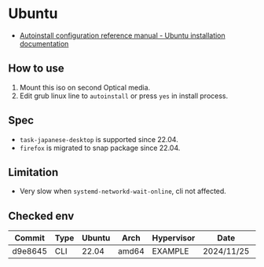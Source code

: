 # Ubuntu

- [Autoinstall configuration reference manual - Ubuntu installation documentation](https://canonical-subiquity.readthedocs-hosted.com/en/latest/reference/autoinstall-reference.html)

## How to use

1. Mount this iso on second Optical media.
2. Edit grub linux line to `autoinstall` or press `yes` in install process.

## Spec

- `task-japanese-desktop` is supported since 22.04.
- `firefox` is migrated to snap package since 22.04.

## Limitation

- Very slow when `systemd-networkd-wait-online`, cli not affected.

## Checked env

| Commit  | Type | Ubuntu | Arch  | Hypervisor | Date       | Comment |
|---------|------|--------|-------|------------|------------|---------|
| d9e8645 | CLI  | 22.04  | amd64 | EXAMPLE    | 2024/11/25 | EXAMPLE |